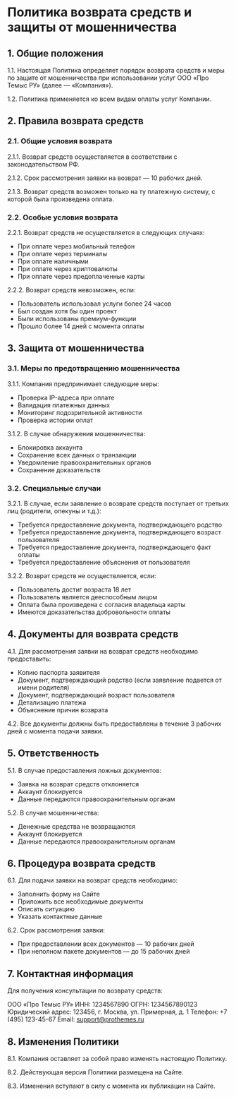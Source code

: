 # Политика возврата средств и защиты от мошенничества

## 1. Общие положения

1.1. Настоящая Политика определяет порядок возврата средств и меры по защите от мошенничества при использовании услуг ООО «Про Темыс РУ» (далее — «Компания»).

1.2. Политика применяется ко всем видам оплаты услуг Компании.

## 2. Правила возврата средств

### 2.1. Общие условия возврата

2.1.1. Возврат средств осуществляется в соответствии с законодательством РФ.

2.1.2. Срок рассмотрения заявки на возврат — 10 рабочих дней.

2.1.3. Возврат средств возможен только на ту платежную систему, с которой была произведена оплата.

### 2.2. Особые условия возврата

2.2.1. Возврат средств не осуществляется в следующих случаях:
   - При оплате через мобильный телефон
   - При оплате через терминалы
   - При оплате наличными
   - При оплате через криптовалюты
   - При оплате через предоплаченные карты

2.2.2. Возврат средств невозможен, если:
   - Пользователь использовал услуги более 24 часов
   - Был создан хотя бы один проект
   - Были использованы премиум-функции
   - Прошло более 14 дней с момента оплаты

## 3. Защита от мошенничества

### 3.1. Меры по предотвращению мошенничества

3.1.1. Компания предпринимает следующие меры:
   - Проверка IP-адреса при оплате
   - Валидация платежных данных
   - Мониторинг подозрительной активности
   - Проверка истории оплат

3.1.2. В случае обнаружения мошенничества:
   - Блокировка аккаунта
   - Сохранение всех данных о транзакции
   - Уведомление правоохранительных органов
   - Сохранение доказательств

### 3.2. Специальные случаи

3.2.1. В случае, если заявление о возврате средств поступает от третьих лиц (родители, опекуны и т.д.):
   - Требуется предоставление документа, подтверждающего родство
   - Требуется предоставление документа, подтверждающего возраст пользователя
   - Требуется предоставление документа, подтверждающего факт оплаты
   - Требуется предоставление объяснения от пользователя

3.2.2. Возврат средств не осуществляется, если:
   - Пользователь достиг возраста 18 лет
   - Пользователь является дееспособным лицом
   - Оплата была произведена с согласия владельца карты
   - Имеются доказательства добровольности оплаты

## 4. Документы для возврата средств

4.1. Для рассмотрения заявки на возврат средств необходимо предоставить:
   - Копию паспорта заявителя
   - Документ, подтверждающий родство (если заявление подается от имени родителя)
   - Документ, подтверждающий возраст пользователя
   - Детализацию платежа
   - Объяснение причин возврата

4.2. Все документы должны быть предоставлены в течение 3 рабочих дней с момента подачи заявки.

## 5. Ответственность

5.1. В случае предоставления ложных документов:
   - Заявка на возврат средств отклоняется
   - Аккаунт блокируется
   - Данные передаются правоохранительным органам

5.2. В случае мошенничества:
   - Денежные средства не возвращаются
   - Аккаунт блокируется
   - Данные передаются правоохранительным органам

## 6. Процедура возврата средств

6.1. Для подачи заявки на возврат средств необходимо:
   - Заполнить форму на Сайте
   - Приложить все необходимые документы
   - Описать ситуацию
   - Указать контактные данные

6.2. Срок рассмотрения заявки:
   - При предоставлении всех документов — 10 рабочих дней
   - При неполном пакете документов — до 15 рабочих дней

## 7. Контактная информация

Для получения консультации по возврату средств:

ООО «Про Темыс РУ»
ИНН: 1234567890
ОГРН: 1234567890123
Юридический адрес: 123456, г. Москва, ул. Примерная, д. 1
Телефон: +7 (495) 123-45-67
Email: support@prothemes.ru

## 8. Изменения Политики

8.1. Компания оставляет за собой право изменять настоящую Политику.

8.2. Действующая версия Политики размещена на Сайте.

8.3. Изменения вступают в силу с момента их публикации на Сайте.
